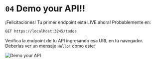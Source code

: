 # `04` Demo your API!!

¡Felicitaciones! Tu primer endpoint está LIVE ahora! Probablemente en:

```txt
GET https://localhost:3245/todos
```

Verifica la endpoint de tu API ingresando esa URL en tu navegador. Deberías ver un mensaje `Hello!` como este:

![Demo your API](../../assets/check-live.gif?raw=true)
